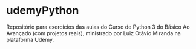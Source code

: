# udemyPython

Repositório para exercícios das aulas do Curso de Python 3 do Básico Ao Avançado (com projetos reais), ministrado por Luiz Otávio Miranda na plataforma Udemy.